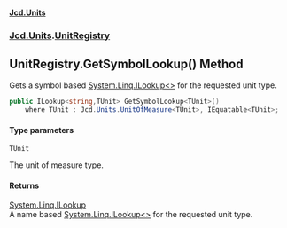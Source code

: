 #### [Jcd.Units](index.md 'index')
### [Jcd.Units](Jcd.Units.md 'Jcd.Units').[UnitRegistry](UnitRegistry.md 'Jcd.Units.UnitRegistry')

## UnitRegistry.GetSymbolLookup<TUnit>() Method

Gets a symbol based [System.Linq.ILookup&lt;&gt;](https://docs.microsoft.com/en-us/dotnet/api/System.Linq.ILookup-2 'System.Linq.ILookup`2') for the requested unit type.

```csharp
public ILookup<string,TUnit> GetSymbolLookup<TUnit>()
    where TUnit : Jcd.Units.UnitOfMeasure<TUnit>, IEquatable<TUnit>;
```
#### Type parameters

<a name='Jcd.Units.UnitRegistry.GetSymbolLookup_TUnit_().TUnit'></a>

`TUnit`

The unit of measure type.

#### Returns
[System.Linq.ILookup](https://docs.microsoft.com/en-us/dotnet/api/System.Linq.ILookup 'System.Linq.ILookup')  
A name based [System.Linq.ILookup&lt;&gt;](https://docs.microsoft.com/en-us/dotnet/api/System.Linq.ILookup-2 'System.Linq.ILookup`2') for the requested unit type.